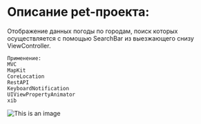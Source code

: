 # Описание pet-проекта:

Отображение данных погоды по городам, поиск которых осуществляется с помощью SearchBar из выезжающего снизу ViewController.

```
Применение:
MVC
MapKit
CoreLocation
RestAPI
KeyboardNotification
UIViewPropertyAnimator
xib 
```

![This is an image](https://Users/oleg/Desktop/Simulator%20Screen%20Shot%20-%20iPhone%2013%20Pro%20-%202021-11-28%20at%2010.56.18.png)
